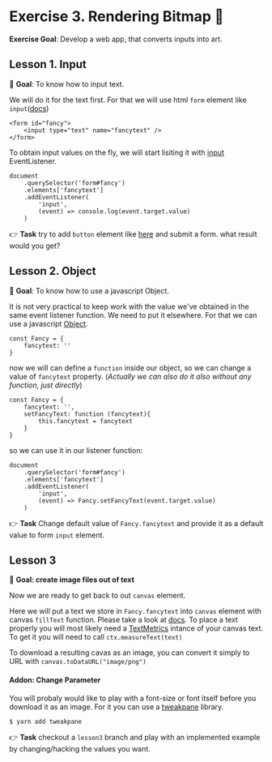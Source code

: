# Exercise 3. Rendering Bitmap :pencil:

**Exercise Goal**: Develop a web app, that converts inputs into art.

## Lesson 1. Input

:dart: **Goal**: To know how to input text.

We will do it for the text first. For that we will use html `form` element like `input`([docs](https://developer.mozilla.org/en-US/docs/Web/HTML/Element/Input))

````
<form id="fancy">
    <input type="text" name="fancytext" />
</form>
````

To obtain input values on the fly, we will start lisiting it with [input](https://developer.mozilla.org/en-US/docs/Web/API/HTMLElement/input_event) EventListener.

```
document
    .querySelector('form#fancy')
    .elements['fancytext']
    .addEventListener(
        'input', 
        (event) => console.log(event.target.value)
    )
```

:point_right:  **Task**  try to add `button` element like [here](https://www.w3schools.com/tags/att_button_form.asp) and submit a form. what result would you get?




## Lesson 2. Object

:dart: **Goal**: To know how to use a javascript Object. 

It is not very practical to keep work with the value we've obtained in the same event listener function. We need to put it elsewhere. For that we can use a javascript [Object](https://developer.mozilla.org/en-US/docs/Web/JavaScript/Guide/Working_with_Objects).

````
const Fancy = {
    fancytext: ''
}
````

now we will can define a `function` inside our object, so we can change a value of `fancytext` property. (*Actually we can also do it also without any function, just directly*)

````
const Fancy = {
    fancytext: '',
    setFancyText: function (fancytext){
        this.fancytext = fancytext
    }
}
````

so we can use it in our listener function:
```
document
    .querySelector('form#fancy')
    .elements['fancytext']
    .addEventListener(
        'input', 
        (event) => Fancy.setFancyText(event.target.value)
    )
```

:point_right:  **Task**  Change default value of `Fancy.fancytext` and provide it as a default value to form `input` element. 



## Lesson 3
:dart: **Goal: create image files out of text**

Now we are ready to get back to out `canvas` element.

Here we will put a text we store in `Fancy.fancytext` into `canvas` element with canvas `fillText` function. Please take a look at [docs](https://developer.mozilla.org/en-US/docs/Web/API/Canvas_API/Tutorial/Drawing_text). To place a text properly you will most likely need a [TextMetrics](https://developer.mozilla.org/en-US/docs/Web/API/TextMetrics) intance of your canvas text. To get it you will need to call `ctx.measureText(text)`

To download a resulting cavas as an image, you can convert it simply to URL with `canvas.toDataURL("image/png")` 

#### Addon: Change Parameter
You will probaly would like to play with a font-size or font itself before you download it as an image. For it you can use a [tweakpane](https://cocopon.github.io/tweakpane/) library.

```
$ yarn add tweakpane
```

:point_right:  **Task** checkout a `lesson3` branch and play with an implemented example by changing/hacking the values you want.




